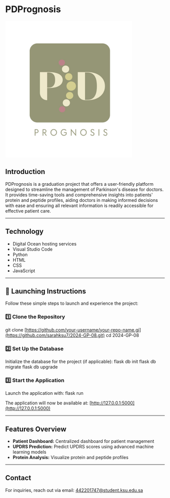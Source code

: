 # PDPrognosis

<img src="./static/PD.jpeg" width="400" alt="PDPrognosis Logo">

## Introduction
PDPrognosis is a graduation project that offers a user-friendly platform designed to streamline the management of Parkinson's disease for doctors. It provides time-saving tools and comprehensive insights into patients' protein and peptide profiles, aiding doctors in making informed decisions with ease and ensuring all relevant information is readily accessible for effective patient care.

---

## Technology
- Digital Ocean hosting services
- Visual Studio Code
- Python
- HTML
- CSS
- JavaScript

---

## 🚀 Launching Instructions

Follow these simple steps to launch and experience the project:

### 1️⃣ Clone the Repository
git clone [https://github.com/your-username/your-repo-name.gi](https://github.com/sarahksu7/2024-GP-08.git) cd 2024-GP-08


### 2️⃣ Set Up the Database
Initialize the database for the project (if applicable):
flask db init flask db migrate flask db upgrade


### 3️⃣ Start the Application
Launch the application with:
flask run


The application will now be available at: [http://127.0.0.1:5000](http://127.0.0.1:5000)

---

## Features Overview
- **Patient Dashboard:** Centralized dashboard for patient management
- **UPDRS Prediction:** Predict UPDRS scores using advanced machine learning models
- **Protein Analysis:** Visualize protein and peptide profiles

---

## Contact
For inquiries, reach out via email: [442201747@student.ksu.edu.sa](mailto:442201747@student.ksu.edu.sa)
